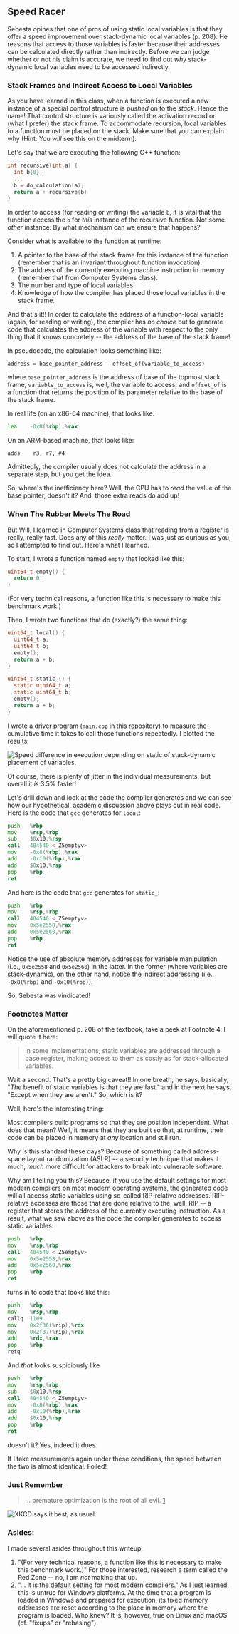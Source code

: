 ## Speed Racer

Sebesta opines that one of pros of using static local variables is that they offer a speed improvement over stack-dynamic local variables (p. 208). He reasons that access to those variables is faster because their addresses can be calculated directly rather than indirectly. Before we can judge whether or not his claim is accurate, we need to find out *why* stack-dynamic local variables need to be accessed indirectly.

### Stack Frames and Indirect Access to Local Variables

As you have learned in this class, when a function is executed a new instance of a special control structure is *pushed* on to the *stack*. Hence the name! That control structure is variously called the activation record or (what I prefer) the stack frame. To accommodate recursion, local variables to a function must be placed on the stack. Make sure that you can explain why (Hint: You *will* see this on the midterm). 

Let's say that we are executing the following C++ function:

```C++
int recursive(int a) {
  int b{0};
  ...
  b = do_calculation(a);
  return a + recursive(b)
}
```

In order to access (for reading or writing) the variable `b`, it is vital that the function access the `b` for *this* instance of the recursive function. Not some *other* instance. By what mechanism can we ensure that happens?

Consider what is available to the function at runtime:
1. A pointer to the base of the stack frame for this instance of the function (remember that is an invariant throughout function invocation).
2. The address of the currently executing machine instruction in memory (remember that from Computer Systems class).
3. The number and type of local variables.
4. Knowledge of how the compiler has placed those local variables in the stack frame.

And that's it!! In order to calculate the address of a function-local variable (again, for reading or writing), the compiler has *no choice* but to generate code that calculates the address of the variable with respect to the only thing that it knows concretely -- the address of the base of the stack frame!

In pseudocode, the calculation looks something like:

```
address = base_pointer_address - offset_of(variable_to_access)
```

where `base_pointer_address` is the address of base of the topmost stack frame, `variable_to_access` is, well, the variable to access, and `offset_of` is a function that returns the position of its parameter relative to the base of the stack frame.

In real life (on an x86-64 machine), that looks like:

```asm
lea    -0x8(%rbp),%rax
```

On an ARM-based machine, that looks like:

```
adds    r3, r7, #4
```

Admittedly, the compiler usually does not calculate the address in a separate step, but you get the idea. 

So, where's the inefficiency here? Well, the CPU has to *read* the value of the base pointer, doesn't it? And, those extra reads do add up!

### When The Rubber Meets The Road

But Will, I learned in Computer Systems class that reading from a register is really, really fast. Does any of this *really* matter. I was just as curious as you, so I attempted to find out. Here's what I learned.

To start, I wrote a function named `empty` that looked like this:


```C
uint64_t empty() {
  return 0;
}
```

(For very technical reasons, a function like this is necessary to make this benchmark work.)

Then, I wrote two functions that do (exactly?) the same thing:

```C
uint64_t local() {
  uint64_t a;
  uint64_t b;
  empty();
  return a + b;
}
```

```C
uint64_t static_() {
  static uint64_t a;
  static uint64_t b;
  empty();
  return a + b;
}
```

I wrote a driver program (`main.cpp` in this repository) to measure the cumulative time it takes to call those functions repeatedly. I plotted the results:

![Speed difference in execution depending on static of stack-dynamic placement of variables.](lifetime_speed_difference.png)

Of course, there is plenty of jitter in the individual measurements, but overall it *is* 3.5% faster!

Let's drill down and look at the code the compiler generates and we can see how our hypothetical, academic discussion above plays out in real code. Here is the code that `gcc` generates for `local`:

```asm
push   %rbp
mov    %rsp,%rbp
sub    $0x10,%rsp
call   404540 <_Z5emptyv>
mov    -0x8(%rbp),%rax
add    -0x10(%rbp),%rax
add    $0x10,%rsp
pop    %rbp
ret    
```

And here is the code that `gcc` generates for `static_`:

```asm
push   %rbp
mov    %rsp,%rbp
call   404540 <_Z5emptyv>
mov    0x5e2558,%rax
add    0x5e2560,%rax
pop    %rbp
ret    
```

Notice the use of absolute memory addresses for variable manipulation (i.e., `0x5e2558` and `0x5e2560`) in the latter. In the former (where variables are stack-dynamic), on the other hand, notice the indirect addressing (i.e., `-0x8(%rbp)` and `-0x10(%rbp)`).

So, Sebesta was vindicated!

### Footnotes Matter

On the aforementioned p. 208 of the textbook, take a peek at Footnote 4. I will quote it here:

> In some implementations, static variables are addressed through a base register, making access to them as costly as for stack-allocated variables.

Wait a second. That's a pretty big caveat!! In one breath, he says, basically, "*The* benefit of static variables is that they are fast." and in the next he says, "Except when they are aren't." So, which is it?

Well, here's the interesting thing:

Most compilers build programs so that they are position independent. What does that mean? Well, it means that they are built so that, at runtime, their code can be placed in memory at *any* location and still run. 

Why is this standard these days? Because of something called address-space layout randomization (ASLR) -- a security technique that makes it much, *much* more difficult for attackers to break into vulnerable software. 

Why am I telling you this? Because, if you use the default settings for most modern compilers on most modern operating systems, the generated code will all access static variables using so-called RIP-relative addresses. RIP-relative accesses are those that are done relative to the, well, RIP -- a register that stores the address of the currently executing instruction. As a result, what we saw above as the code the compiler generates to access static variables:

```asm
push   %rbp
mov    %rsp,%rbp
call   404540 <_Z5emptyv>
mov    0x5e2558,%rax
add    0x5e2560,%rax
pop    %rbp
ret    
```

turns in to code that looks like this:

```asm
push   %rbp
mov    %rsp,%rbp
callq  11e9 
mov    0x2f36(%rip),%rdx
mov    0x2f37(%rip),%rax
add    %rdx,%rax
pop    %rbp
retq
```

And *that* looks suspiciously like

```asm
push   %rbp
mov    %rsp,%rbp
sub    $0x10,%rsp
call   404540 <_Z5emptyv>
mov    -0x8(%rbp),%rax
add    -0x10(%rbp),%rax
add    $0x10,%rsp
pop    %rbp
ret    
```

doesn't it? Yes, indeed it does.

If I take measurements again under these conditions, the speed between the two is almost identical. Foiled!

### Just Remember

> ... premature optimization is the root of all evil. [1](http://wiki.c2.com/?PrematureOptimization)

![XKCD says it best, as usual.](https://imgs.xkcd.com/comics/optimization.png)

### Asides:

I made several asides throughout this writeup:

1. "(For very technical reasons, a function like this is necessary to make this benchmark work.)" For those interested, research a term called the Red Zone -- no, I am *not* making that up.
2. "... it is the default setting for most modern compilers." As I just learned, this is untrue for Windows platforms. At the time that a program is loaded in Windows and prepared for execution, its fixed memory addresses are reset according to the place in memory where the program is loaded. Who knew? It is, however, true on Linux and macOS (cf. "fixups" or "rebasing").